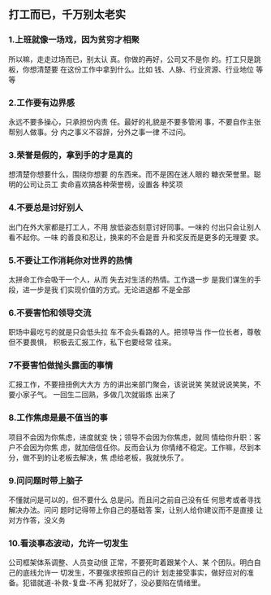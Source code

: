 ## 打工而已，千万别太老实

### 1.上班就像一场戏，因为贫穷才相聚

所以嘛，走走过场而已，别太认
真。你做的再好，公司又不是你
的。打工只是跳板，你想清楚要
在这份工作中拿到什么。比如
钱、人脉、行业资源、行业地位
等等

### 2.工作要有边界感

永远不要多操心，只承担份内责
任。最好的礼貌是不要多管闲
事，不要自作主张帮别人做事。分
内之事义不容辞，分外之事一律
不过问。

### 3.荣誉是假的，拿到手的才是真的

想清楚你想要什么，围绕你想要
的东西来。而不是困在迷人眼的
糖衣荣誉里。聪明的公司让员工
卖命喜欢搞各种荣誉榜，设置各
种奖项

### 4.不要总是讨好别人
出门在外大家都是打工人，不用
放低姿态刻意讨好同事。一味的
付出只会让别人看不起你。一味
的善良和忍让，换来的不会是晋
升和奖反而是更多的无理要
求。

### 5.不要让工作消耗你对世界的热情

太拼命工作会吸干一个人，从而
失去对生活的热情。工作退一步
是我们谋生的手段，进一步是我
们实现价值的方式。无论进退都
不是全部

### 6.不要害怕和领导交流

职场中最吃亏的就是只会低头拉
车不会头看路的人。把领导当
作一位长者，尊敬但不要畏惧，
积极去汇报工作，私下也要经常
往来。

### 7不要害怕做抛头露面的事情

汇报工作，不要扭扭例大大方
方的讲出来部门聚会，该说说笑
笑就说说笑笑，不要小家子气。
一回生二回熟，多做几次就锻炼
出来了

### 8.工作焦虑是最不值当的事

项目不会因为你焦虑，进度就变
快；领导不会因为你焦虑，就同
情给你升职：客户不会因为你焦
虑，就加倍信任你。反而会认为
你情绪不稳定。工作嘛，尽到本
分，做不到的让老板去解决，焦
虑给老板，我就快乐了。

### 9.问问题时带上脑子
不懂就问是可以的，但不要什么
总是问。而且问之前自己没有任
何思考或者寻找解决办法。问问
题时记得带上你自己的基础答
案，让别人给你建议而不是直接
让对方作答，没义务

### 10.看淡事态波动，允许一切发生
公司框架体系调整、人员变动很
正常，不要死町着跟某个人、某
个团队。明白自己的底线允许一
切发生，不要强求按照自己的计
划走接受事实，做好应对的准
备。犯错就道-补救-复盘-不再
犯就好了，没必要陷在情绪里。
